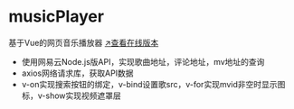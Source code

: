 # musicPlayer 
基于Vue的网页音乐播放器 [$\nearrow$查看在线版本](https://kevinandrewdong.github.io/musicPlayer/)
- 使用网易云Node.js版API，实现歌曲地址，评论地址，mv地址的查询
- axios网络请求库，获取API数据
- v-on实现搜索按钮的绑定，v-bind设置歌src，v-for实现mvid非空时显示图标，v-show实现视频遮罩层
